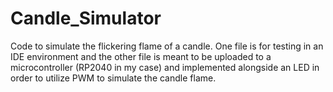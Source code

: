 # Candle_Simulator
Code to simulate the flickering flame of a candle. One file is for testing in an IDE environment and the other file is meant to be uploaded to a microcontroller (RP2040 in my case) and implemented alongside an LED in order to utilize PWM to simulate the candle flame.
